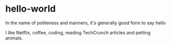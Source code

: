 # hello-world
In the name of politeness and manners, it's generally good form to say hello

I like Netflix, coffee, coding, reading TechCrunch articles and petting animals.
